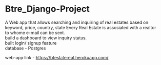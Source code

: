 # Btre_Django-Project
A Web app that allows searching and inquiring of real estates based on keyword, price, country, state 
Every Real Estate is assosiated with a realtor to whome e-mail can be sent. <br/>
build a dashboard to view inquiry status. <br/>
built login/ signup feature <br/>
database - Postgres <br/>


web-app link - https://btestatereal.herokuapp.com/

